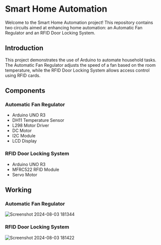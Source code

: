 # Smart Home Automation

Welcome to the Smart Home Automation project! This repository contains two circuits aimed at enhancing home automation: an Automatic Fan Regulator and an RFID Door Locking System.

## Introduction

This project demonstrates the use of Arduino to automate household tasks. The Automatic Fan Regulator adjusts the speed of a fan based on the room temperature, while the RFID Door Locking System allows access control using RFID cards.

## Components

### Automatic Fan Regulator
- Arduino UNO R3
- DH11 Temperature Sensor
- L298 Motor Driver
- DC Motor
- I2C Module
- LCD Display

### RFID Door Locking System
- Arduino UNO R3
- MFRC522 RFID Module
- Servo Motor

## Working

### Automatic Fan Regulator
![Screenshot 2024-08-03 181344](https://github.com/user-attachments/assets/ba6f0a74-6052-4ec1-86db-8ca153bcc003)

### RFID Door Locking System
![Screenshot 2024-08-03 181422](https://github.com/user-attachments/assets/29afdcf9-055e-431c-89ff-fc49d92f509f)




